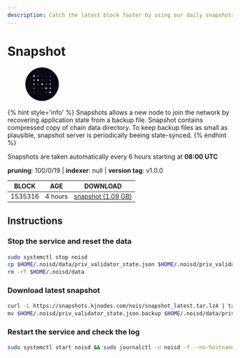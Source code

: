 ```yaml
---
description: Catch the latest block faster by using our daily snapshots.
---
```


# Snapshot

<figure><img src="https://raw.githubusercontent.com/kj89/cosmos-images/main/logos/nois.png" alt=""><figcaption></figcaption></figure>

{% hint style='info' %}
Snapshots allows a new node to join the network by recovering application state from a backup file. 
Snapshot contains compressed copy of chain data directory. To keep backup files as small as plausible, 
snapshot server is periodically beeing state-synced.
{% endhint %}

Snapshots are taken automatically every 6 hours starting at **08:00 UTC**

**pruning**: 100/0/19 | **indexer**: null | **version tag**: v1.0.0

| BLOCK             | AGE             | DOWNLOAD                                                                                            |
| ----------------- | --------------- | --------------------------------------------------------------------------------------------------- |
| 1535316 | 4 hours | [snapshot (1.09 GB)](https://snapshots.kjnodes.com/nois/snapshot\_latest.tar.lz4) |

## Instructions

### Stop the service and reset the data

```bash
sudo systemctl stop noisd
cp $HOME/.noisd/data/priv_validator_state.json $HOME/.noisd/priv_validator_state.json.backup
rm -rf $HOME/.noisd/data
```

### Download latest snapshot

```bash
curl -L https://snapshots.kjnodes.com/nois/snapshot_latest.tar.lz4 | tar -Ilz4 -xf - -C $HOME/.noisd
mv $HOME/.noisd/priv_validator_state.json.backup $HOME/.noisd/data/priv_validator_state.json
```

### Restart the service and check the log

```bash
sudo systemctl start noisd && sudo journalctl -u noisd -f --no-hostname -o cat
```
